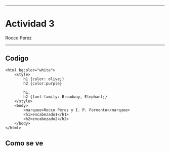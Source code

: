 
---

# Actividad 3

Rocco Perez

---

## Codigo

```
<html bgcolor="white">
    <style>
        h1 {color: olive;}
        h2 {color:purple}

        h1,
        h2 {font-family: Broadway, Elephant;}
    </style>
    <body>
        <marquee>Rocco Perez y I. P. Formento</marquee>
        <h1>encabezado1</h1>
        <h2>encabezado2</h2>
    </body>
</html>
```

## Como se ve
